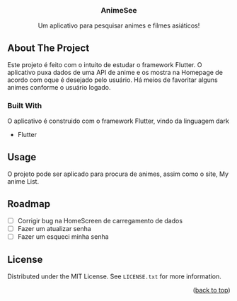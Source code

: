 <!-- Improved compatibility of back to top link: See: https://github.com/othneildrew/Best-README-Template/pull/73 -->
<!--
*** Thanks for checking out the Best-README-Template. If you have a suggestion
*** that would make this better, please fork the repo and create a pull request
*** or simply open an issue with the tag "enhancement".
*** Don't forget to give the project a star!
*** Thanks again! Now go create something AMAZING! :D
-->



<!-- PROJECT SHIELDS -->
<!--
*** I'm using markdown "reference style" links for readability.
*** Reference links are enclosed in brackets [ ] instead of parentheses ( ).
*** See the bottom of this document for the declaration of the reference variables
*** for contributors-url, forks-url, etc. This is an optional, concise syntax you may use.
*** https://www.markdownguide.org/basic-syntax/#reference-style-links
-->


<!-- PROJECT LOGO -->
<br />
<div align="center">

  <h3 align="center">AnimeSee</h3>

  <p align="center">
    Um aplicativo para pesquisar animes e filmes asiáticos!
  </p>
</div>


<!-- ABOUT THE PROJECT -->
## About The Project

Este projeto é feito com o intuito de estudar o framework Flutter. O aplicativo puxa dados de uma API de anime e os mostra na Homepage de acordo com oque é desejado pelo usuário. Há meios de favoritar alguns animes conforme o usuário logado.



### Built With

O aplicativo é construido com o framework Flutter, vindo da linguagem dark

* Flutter 


<!-- USAGE EXAMPLES -->
## Usage

O projeto pode ser aplicado para procura de animes, assim como o site, My anime List.

<!-- ROADMAP -->
## Roadmap

- [ ] Corrigir bug na HomeScreen de carregamento de dados
- [ ] Fazer um atualizar senha
- [ ] Fazer um esqueci minha senha

<!-- LICENSE -->
## License

Distributed under the MIT License. See `LICENSE.txt` for more information.

<p align="right">(<a href="#readme-top">back to top</a>)</p>
